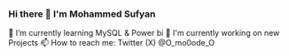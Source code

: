 ### Hi there 👋 I'm Mohammed Sufyan
🌱 I’m currently learning MySQL & Power bi 
🔭 I'm currently working on new Projects 
📫 How to reach me: Twitter (X) @O_mo0ode_O
<!--
**Moh4mmedSuf/Moh4mmedSuf** is a ✨ _special_ ✨ repository because its `README.md` (this file) appears on your GitHub profile.

Here are some ideas to get you started:

- 🔭 I’m currently working on ...
- 🌱 I’m currently learning ...
- 👯 I’m looking to collaborate on ...
- 🤔 I’m looking for help with ...
- 💬 Ask me about ...
- 📫 How to reach me: ...
- 😄 Pronouns: ...
- ⚡ Fun fact: ...
-->
